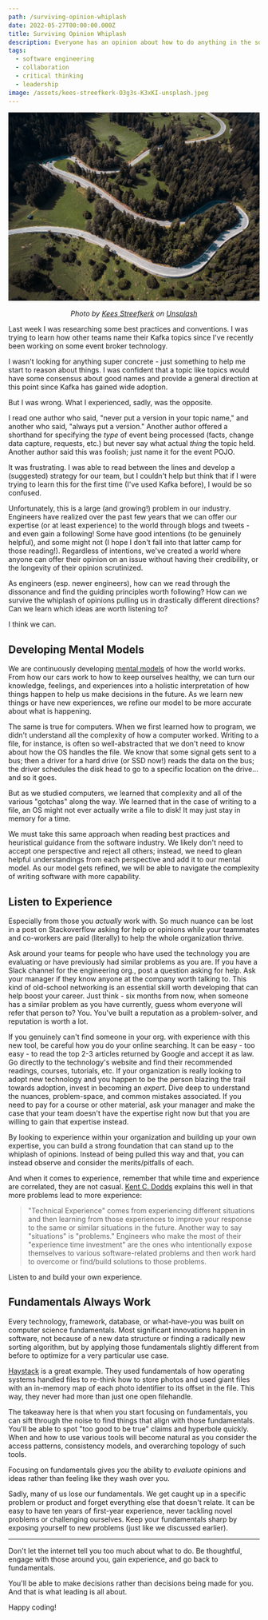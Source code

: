 ```yaml
---
path: /surviving-opinion-whiplash
date: 2022-05-27T00:00:00.000Z
title: Surviving Opinion Whiplash
description: Everyone has an opinion about how to do anything in the software industry. This is how you can survive the whiplash of running in one direction and then be told to run the opposite direction
tags:
  - software engineering
  - collaboration
  - critical thinking
  - leadership
image: /assets/kees-streefkerk-O3g3s-K3xKI-unsplash.jpeg
---
```


<center>

!["winding road"](../assets/kees-streefkerk-O3g3s-K3xKI-unsplash.jpeg)

<i> 

Photo by <a href="https://unsplash.com/@kees_streefkerk?utm_source=unsplash&utm_medium=referral&utm_content=creditCopyText">Kees Streefkerk</a> on <a href="https://unsplash.com/s/photos/toss-and-turn?utm_source=unsplash&amp;utm_medium=referral&amp;utm_content=creditCopyText">Unsplash</a>
  
</i>

</center>

Last week I was researching some best practices and conventions. I was trying to learn how other teams name their Kafka topics since I've recently been working on some event broker technology. 

I wasn't looking for anything super concrete - just something to help me start to reason about things. I was confident that a topic like topics would have some consensus about good names and provide a general direction at this point since Kafka has gained wide adoption. 

But I was wrong. What I experienced, sadly, was the opposite.

I read one author who said, "never put a version in your topic name," and another who said, "always put a version." Another author offered a shorthand for specifying the _type_ of event being processed (facts, change data capture, requests, etc.) but never say what actual _thing_ the topic held. Another author said this was foolish; just name it for the event POJO.

It was frustrating. I was able to read between the lines and develop a (suggested) strategy for our team, but I couldn't help but think that if I were trying to learn this for the first time (I've used Kafka before), I would be so confused.

Unfortunately, this is a large (and growing!) problem in our industry. Engineers have realized over the past few years that we can offer our expertise (or at least experience) to the world through blogs and tweets - and even gain a following! Some have good intentions (to be genuinely helpful), and some might not (I hope I don't fall into that latter camp for those reading!). Regardless of intentions, we've created a world where anyone can offer their opinion on an issue without having their credibility, or the longevity of their opinion scrutinized.

As engineers (esp. newer engineers), how can we read through the dissonance and find the guiding principles worth following? How can we survive the whiplash of opinions pulling us in drastically different directions? Can we learn which ideas are worth listening to? 

I think we can.

## Developing Mental Models

We are continuously developing [mental models](https://en.wikipedia.org/wiki/Mental_model) of how the world works. From how our cars work to how to keep ourselves healthy, we can turn our knowledge, feelings, and experiences into a holistic interpretation of how things happen to help us make decisions in the future. As we learn new things or have new experiences, we refine our model to be more accurate about what is happening.

The same is true for computers. When we first learned how to program, we didn't understand all the complexity of how a computer worked. Writing to a file, for instance, is often so well-abstracted that we don't need to know about how the OS handles the file. We know that some signal gets sent to a bus; then a driver for a hard drive (or SSD now!) reads the data on the bus; the driver schedules the disk head to go to a specific location on the drive... and so it goes.

But as we studied computers, we learned that complexity and all of the various "gotchas" along the way. We learned that in the case of writing to a file, an OS might not ever actually write a file to disk! It may just stay in memory for a time. 

We must take this same approach when reading best practices and heuristical guidance from the software industry. We likely don't need to accept one perspective and reject all others; instead, we need to glean helpful understandings from each perspective and add it to our mental model. As our model gets refined, we will be able to navigate the complexity of writing software with more capability.

## Listen to Experience

Especially from those you _actually_ work with. So much nuance can be lost in a post on Stackoverflow asking for help or opinions while your teammates and co-workers are paid (literally) to help the whole organization thrive. 

Ask around your teams for people who have used the technology you are evaluating or have previously had similar problems as you are. If you have a Slack channel for the engineering org., post a question asking for help. Ask your manager if they know anyone at the company worth talking to. This kind of old-school networking is an essential skill worth developing that can help boost your career. Just think - six months from now, when someone has a similar problem as you have currently, guess whom everyone will refer that person to? You. You've built a reputation as a problem-solver, and reputation is worth a lot.

If you genuinely can't find someone in your org. with experience with this new tool, be careful how you do your online searching. It can be easy - too easy - to read the top 2-3 articles returned by Google and accept it as law. Go directly to the technology's website and find their recommended readings, courses, tutorials, etc. If your organization is really looking to adopt new technology and you happen to be the person blazing the trail towards adoption, invest in becoming an _expert_. Dive deep to understand the nuances, problem-space, and common mistakes associated. If you need to pay for a course or other material, ask your manager and make the case that your team doesn't have the expertise right now but that you are willing to gain that expertise instead.

By looking to experience within your organization and building up your own expertise, you can build a strong foundation that can stand up to the whiplash of opinions. Instead of being pulled this way and that, you can instead observe and consider the merits/pitfalls of each.

And when it comes to experience, remember that while time and experience are correlated, they are not casual. [Kent C. Dodds](https://kentcdodds.com/blog/how-to-get-experience-as-a-software-engineer) explains this well in that more problems lead to more experience:

> "Technical Experience" comes from experiencing different situations and then learning from those experiences to improve your response to the same or similar situations in the future. Another way to say "situations" is "problems." Engineers who make the most of their "experience time investment" are the ones who intentionally expose themselves to various software-related problems and then work hard to overcome or find/build solutions to those problems.

Listen to and build your own experience.

## Fundamentals Always Work

Every technology, framework, database, or what-have-you was built on computer science fundamentals. Most significant innovations happen in software, not because of a new data structure or finding a radically new sorting algorithm, but by applying those fundamentals slightly different from before to optimize for a very particular use case. 

[Haystack](https://engineering.fb.com/2009/04/30/core-data/needle-in-a-haystack-efficient-storage-of-billions-of-photos/) is a great example. They used fundamentals of how operating systems handled files to re-think how to store photos and used giant files with an in-memory map of each photo identifier to its offset in the file. This way, they never had more than just one open filehandle. 

The takeaway here is that when you start focusing on fundamentals, you can sift through the noise to find things that align with those fundamentals. You'll be able to spot "too good to be true" claims and hyperbole quickly. When and how to use various tools will become natural as you consider the access patterns, consistency models, and overarching topology of such tools. 

Focusing on fundamentals gives _you_ the ability to _evaluate_ opinions and ideas rather than feeling like they wash over you.

Sadly, many of us lose our fundamentals. We get caught up in a specific problem or product and forget everything else that doesn't relate. It can be easy to have ten years of first-year experience, never tackling novel problems or challenging ourselves. Keep your fundamentals sharp by exposing yourself to new problems (just like we discussed earlier).

---

Don't let the internet tell you too much about what to do. Be thoughtful, engage with those around you, gain experience, and go back to fundamentals.

You'll be able to make decisions rather than decisions being made for you. And that is what leading is all about.

Happy coding!